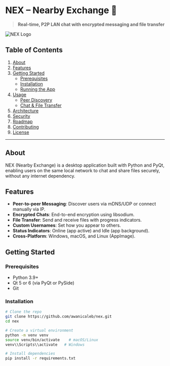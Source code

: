 # NEX – Nearby Exchange 🚀

> **Real-time, P2P LAN chat with encrypted messaging and file transfer**

![NEX Logo](./assets/logo.png)

## Table of Contents
1. [About](#about)
2. [Features](#features)
3. [Getting Started](#getting-started)
   - [Prerequisites](#prerequisites)
   - [Installation](#installation)
   - [Running the App](#running-the-app)
4. [Usage](#usage)
   - [Peer Discovery](#peer-discovery)
   - [Chat & File Transfer](#chat--file-transfer)
5. [Architecture](#architecture)
6. [Security](#security)
7. [Roadmap](#roadmap)
8. [Contributing](#contributing)
9. [License](#license)

---

## About
NEX (Nearby Exchange) is a desktop application built with Python and PyQt, enabling users on the same local network to chat and share files securely, without any internet dependency.

## Features
- **Peer-to-peer Messaging**: Discover users via mDNS/UDP or connect manually via IP.
- **Encrypted Chats**: End-to-end encryption using libsodium.
- **File Transfer**: Send and receive files with progress indicators.
- **Custom Usernames**: Set how you appear to others.
- **Status Indicators**: Online (app active) and Idle (app background).
- **Cross-Platform**: Windows, macOS, and Linux (AppImage).

## Getting Started
### Prerequisites
- Python 3.9+
- Qt 5 or 6 (via PyQt or PySide)
- Git

### Installation
```bash
# Clone the repo
git clone https://github.com/awanicaleb/nex.git
cd nex

# Create a virtual environment
python -m venv venv
source venv/bin/activate    # macOS/Linux
venv\\Scripts\\activate   # Windows

# Install dependencies
pip install -r requirements.txt
